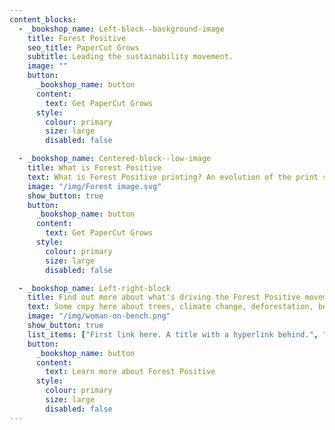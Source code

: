 ```yaml
---
content_blocks:
  - _bookshop_name: Left-block--background-image
    title: Forest Positive
    seo_title: PaperCut Grows
    subtitle: Leading the sustainability movement.
    image: ""
    button:
      _bookshop_name: button
      content:
        text: Get PaperCut Grows
      style:
        colour: primary
        size: large
        disabled: false

  - _bookshop_name: Centered-block--low-image
    title: What is Forest Positive
    text: What is Forest Positive printing? An evolution of the print space, putting but back more trees than get pulped into printer paper. Doing what’s right for the environment.
    image: "/img/Forest image.svg"
    show_button: true
    button:
      _bookshop_name: button
      content:
        text: Get PaperCut Grows
      style:
        colour: primary
        size: large
        disabled: false

  - _bookshop_name: Left-right-block
    title: Find out more about what's driving the Forest Positive movement
    text: Some copy here about trees, climate change, deforestation, benefits of planting and/or similar. It shouldn’t be too long, as we expect this section to not be more than this amount of lines. But there’s room for a bit more. Maybe another line.
    image: "/img/woman-on-bench.png"
    show_button: true
    list_items: ["First link here. A title with a hyperlink behind.", "First link here. A title with a hyperlink behind.", "First link here. A title with a hyperlink behind."]
    button:
      _bookshop_name: button
      content:
        text: Learn more about Forest Positive
      style:
        colour: primary
        size: large
        disabled: false
---
```

